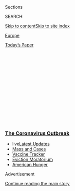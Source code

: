 <div id="app">

<div>

<div>

<div>

<div class="NYTAppHideMasthead css-1q2w90k e1suatyy0">

<div class="section css-ui9rw0 e1suatyy2">

<div class="css-eph4ug er09x8g0">

<div class="css-6n7j50">

</div>

<span class="css-1dv1kvn">Sections</span>

<div class="css-10488qs">

<span class="css-1dv1kvn">SEARCH</span>

</div>

[Skip to content](#site-content)[Skip to site
index](#site-index)

</div>

<div id="masthead-section-label" class="css-1wr3we4 eaxe0e00">

[Europe](https://www.nytimes3xbfgragh.onion/section/world/europe)

</div>

<div class="css-10698na e1huz5gh0">

</div>

</div>

<div id="masthead-bar-one" class="section hasLinks css-15hmgas e1csuq9d3">

<div class="css-uqyvli e1csuq9d0">

</div>

<div class="css-1uqjmks e1csuq9d1">

</div>

<div class="css-9e9ivx">

[](https://myaccount.nytimes3xbfgragh.onion/auth/login?response_type=cookie&client_id=vi)

</div>

<div class="css-1bvtpon e1csuq9d2">

[Today’s
Paper](https://www.nytimes3xbfgragh.onion/section/todayspaper)

</div>

</div>

</div>

</div>

<div data-aria-hidden="false">

<div id="site-content" data-role="main">

<div>

<div class="css-1aor85t" style="opacity:0.000000001;z-index:-1;visibility:hidden">

<div class="css-1hqnpie">

<div class="css-epjblv">

<span class="css-17xtcya">[Europe](/section/world/europe)</span><span class="css-x15j1o">|</span><span class="css-fwqvlz">Italy,
Pandemic’s New Epicenter, Has Lessons for the
World</span>

</div>

<div class="css-k008qs">

<div class="css-1iwv8en">

<span class="css-18z7m18"></span>

<div>

</div>

</div>

<span class="css-1n6z4y">https://nyti.ms/3bcTDCz</span>

<div class="css-1705lsu">

<div class="css-4xjgmj">

<div class="css-4skfbu" data-role="toolbar" data-aria-label="Social Media Share buttons, Save button, and Comments Panel with current comment count" data-testid="share-tools">

  - 
  - 
  - 
  - 
    
    <div class="css-6n7j50">
    
    </div>

  - 
  - 

</div>

</div>

</div>

</div>

</div>

</div>

<div class="css-13pd83m">

<div class="css-l9svim">

### [<span class="css-pa1jbp"><span class="css-1rxm0ex">The Coronavirus</span><span class="css-1rxm0ex"> Outbreak</span></span>](https://www.nytimes3xbfgragh.onion/news-event/coronavirus?name=styln-coronavirus-national&region=TOP_BANNER&block=storyline_menu_recirc&action=click&pgtype=Article&impression_id=2bf985f0-efba-11ea-80ca-fdfa1d63f0db&variant=undefined)

  - <span class="css-ousu42"><span class="css-12clwdu">live</span>[Latest
    Updates](https://www.nytimes3xbfgragh.onion/2020/09/05/world/coronavirus-covid.html?name=styln-coronavirus-national&region=TOP_BANNER&block=storyline_menu_recirc&action=click&pgtype=Article&impression_id=2bf9ad00-efba-11ea-80ca-fdfa1d63f0db&variant=undefined)</span>
  - <span class="css-ousu42">[Maps and
    Cases](https://www.nytimes3xbfgragh.onion/interactive/2020/us/coronavirus-us-cases.html?name=styln-coronavirus-national&region=TOP_BANNER&block=storyline_menu_recirc&action=click&pgtype=Article&impression_id=2bf9ad01-efba-11ea-80ca-fdfa1d63f0db&variant=undefined)</span>
  - <span class="css-ousu42">[Vaccine
    Tracker](https://www.nytimes3xbfgragh.onion/interactive/2020/science/coronavirus-vaccine-tracker.html?name=styln-coronavirus-national&region=TOP_BANNER&block=storyline_menu_recirc&action=click&pgtype=Article&impression_id=2bf9ad02-efba-11ea-80ca-fdfa1d63f0db&variant=undefined)</span>
  - <span class="css-ousu42">[Eviction
    Moratorium](https://www.nytimes3xbfgragh.onion/2020/09/02/your-money/eviction-moratorium-covid.html?name=styln-coronavirus-national&region=TOP_BANNER&block=storyline_menu_recirc&action=click&pgtype=Article&impression_id=2bf9ad03-efba-11ea-80ca-fdfa1d63f0db&variant=undefined)</span>
  - <span class="css-ousu42">[American
    Hunger](https://www.nytimes3xbfgragh.onion/interactive/2020/09/02/magazine/food-insecurity-hunger-us.html?name=styln-coronavirus-national&region=TOP_BANNER&block=storyline_menu_recirc&action=click&pgtype=Article&impression_id=2bf9ad04-efba-11ea-80ca-fdfa1d63f0db&variant=undefined)</span>

</div>

</div>

<div id="top-wrapper" class="css-1sy8kpn">

<div id="top-slug" class="css-l9onyx">

Advertisement

</div>

[Continue reading the main
story](#after-top)

<div class="ad top-wrapper" style="text-align:center;height:100%;display:block;min-height:250px">

<div id="top" class="place-ad" data-position="top" data-size-key="top">

</div>

</div>

<div id="after-top">

</div>

</div>

<div>

<div id="sponsor-wrapper" class="css-1hyfx7x">

<div id="sponsor-slug" class="css-19vbshk">

Supported by

</div>

[Continue reading the main
story](#after-sponsor)

<div id="sponsor" class="ad sponsor-wrapper" style="text-align:center;height:100%;display:block">

</div>

<div id="after-sponsor">

</div>

</div>

<div class="css-186x18t">

</div>

<div class="css-1vkm6nb ehdk2mb0">

# Italy, Pandemic’s New Epicenter, Has Lessons for the World

</div>

The country’s experience shows that steps to isolate the coronavirus and
limit people’s movement need to be put in place early, with absolute
clarity, then strictly enforced.

<div class="css-79elbk" data-testid="photoviewer-wrapper">

<div class="css-z3e15g" data-testid="photoviewer-wrapper-hidden">

</div>

<div class="css-1a48zt4 ehw59r15" data-testid="photoviewer-children">

![<span class="css-16f3y1r e13ogyst0" data-aria-hidden="true">Paramedics
transporting a suspected coronavirus patient to a hospital in Rome on
Monday.</span><span class="css-cnj6d5 e1z0qqy90" itemprop="copyrightHolder"><span class="css-1ly73wi e1tej78p0">Credit...</span><span><span>Nadia
Shira Cohen for The New York
Times</span></span></span>](https://static01.graylady3jvrrxbe.onion/images/2020/03/21/world/21italy-virus1sub-copy/21italy-virus1sub-copy-articleLarge-v3.jpg?quality=75&auto=webp&disable=upscale)

</div>

</div>

<div class="css-18e8msd">

<div class="css-vp77d3 epjyd6m0">

<div class="css-1baulvz">

By [<span class="css-1baulvz" itemprop="name">Jason
Horowitz</span>](https://www.nytimes3xbfgragh.onion/by/jason-horowitz),
[<span class="css-1baulvz" itemprop="name">Emma
Bubola</span>](https://www.nytimes3xbfgragh.onion/by/emma-bubola) and
[<span class="css-1baulvz last-byline" itemprop="name">Elisabetta
Povoledo</span>](https://www.nytimes3xbfgragh.onion/by/elisabetta-povoledo)

</div>

</div>

  - 
    
    <div class="css-ld3wwf e16638kd2">
    
    March 21,
    2020
    
    </div>

  - 
    
    <div class="css-4xjgmj">
    
    <div class="css-d8bdto" data-role="toolbar" data-aria-label="Social Media Share buttons, Save button, and Comments Panel with current comment count" data-testid="share-tools">
    
      - 
      - 
      - 
      - 
        
        <div class="css-6n7j50">
        
        </div>
    
      - 
      - 
    
    </div>
    
    </div>

</div>

<div class="css-mdjrty">

[Leggere in
italiano](https://www.nytimes3xbfgragh.onion/it/2020/03/22/world/europe/litalia-pandemia.html "Read in Italian")[Leer
en
español](https://www.nytimes3xbfgragh.onion/es/2020/03/22/espanol/coronavirus-lecciones-italia.html "Read in Spanish")[阅读简体中文版](https://cn.nytimes3xbfgragh.onion/world/20200323/italy-coronavirus-center-lessons/ "Read in Simplified Chinese")[閱讀繁體中文版](https://cn.nytimes3xbfgragh.onion/world/20200323/italy-coronavirus-center-lessons/zh-hant/ "Read in Traditional Chinese")

</div>

</div>

<div class="section meteredContent css-1r7ky0e" name="articleBody" itemprop="articleBody">

<div class="css-1fanzo5 StoryBodyCompanionColumn">

<div class="css-53u6y8">

ROME — As Italy’s coronavirus infections ticked above 400 cases and
deaths hit the double digits, the leader of the governing Democratic
Party posted a picture of himself clinking glasses for “an aperitivo in
Milan,” urging people “not to change our habits.”

That was on Feb. 27. Not 10 days later, as the toll hit 5,883 infections
and 233 dead, the party boss, Nicola Zingaretti, posted a [new
video,](https://www.nytimes3xbfgragh.onion/2020/03/07/world/europe/coronavirus-italy.html)
this time informing Italy that he, too, had the virus.

Italy now has more than 53,000 recorded infections and more than 4,800
dead, and the rate of increase keeps growing, with more than half the
cases and fatalities coming in the past week. On Saturday, officials
reported 793 additional deaths, by far the largest single-day increase
so far. Italy has surpassed China as the country with the highest death
toll, becoming the epicenter of a shifting pandemic.

The government has sent in the army to enforce the lockdown in Lombardy,
the northern region at the center of the outbreak, where [bodies have
piled up in
churches](https://www.nytimes3xbfgragh.onion/2020/03/16/world/europe/italy-coronavirus-funerals.html?searchResultPosition=5).
On Friday night, the authorities tightened the nationwide lockdown,
closing parks, banning outdoor activities including walking or jogging
far from home.

</div>

</div>

<div class="css-1fanzo5 StoryBodyCompanionColumn">

<div class="css-53u6y8">

On Saturday night, Prime Minister Giuseppe Conte announced another
drastic step in response to what he called the country’s most difficult
crisis since the Second World War: Italy will close its factories and
all production that is not absolutely essential, an enormous economic
sacrifice intended to contain the virus and protect lives.

“The state is here,” he said in an effort to reassure the public.

But the tragedy of Italy now stands as a warning to its European
neighbors and the United States, where the virus is coming with equal
velocity. If Italy’s experience shows anything, it is that measures to
isolate affected areas and limit the movement of the broader population
need to be taken early, put in place with absolute clarity, then
strictly enforced.

Despite now having some of the toughest measures in the world, Italian
authorities fumbled many of those steps early in the contagion — when it
most mattered as they sought to preserve basic civil liberties as well
as the economy.

Italy’s piecemeal attempts to cut it off — [isolating
towns](https://www.nytimes3xbfgragh.onion/2020/02/23/world/europe/italy-coronavirus.html?searchResultPosition=42)
first, then
[regions](https://www.nytimes3xbfgragh.onion/2020/03/07/world/europe/coronavirus-italy.html?searchResultPosition=28),
then [shutting
down](https://www.nytimes3xbfgragh.onion/2020/03/09/world/europe/italy-lockdown-coronavirus.html?searchResultPosition=24)
the country in an intentionally porous lockdown — always lagged behind
the virus’s lethal trajectory.

</div>

</div>

<div class="css-79elbk" data-testid="photoviewer-wrapper">

<div class="css-z3e15g" data-testid="photoviewer-wrapper-hidden">

</div>

<div class="css-1a48zt4 ehw59r15" data-testid="photoviewer-children">

![<span class="css-16f3y1r e13ogyst0" data-aria-hidden="true">The
usually bustling Navigli area in Milan was almost empty during the
lockdown this
month.</span><span class="css-cnj6d5 e1z0qqy90" itemprop="copyrightHolder"><span class="css-1ly73wi e1tej78p0">Credit...</span><span>Alessandro
Grassani for The New York
Times</span></span>](https://static01.graylady3jvrrxbe.onion/images/2020/03/22/world/22italy-virus-jp5/merlin_170542245_94d21304-7206-4c6d-89ec-b7a8a1c80d71-articleLarge.jpg?quality=75&auto=webp&disable=upscale)

</div>

</div>

<div class="css-1fanzo5 StoryBodyCompanionColumn">

<div class="css-53u6y8">

“Now we are running after it,” said Sandra Zampa, the under secretary at
the Ministry of Health, who said Italy did the best it could given the
information it had. “We closed gradually, as Europe is doing. France,
Spain, Germany, the U.S. are doing the same. Every day you close a bit,
you give up on a bit of normal life. Because the virus does not allow
normal life.”

</div>

</div>

<div class="css-1fanzo5 StoryBodyCompanionColumn">

<div class="css-53u6y8">

Some officials gave in to magical thinking, reluctant to make painful
decisions sooner. All the while, the virus fed on that complacency.

Governments beyond Italy are now in danger of following the same path,
repeating familiar mistakes and inviting similar calamity. And unlike
Italy, which navigated uncharted territory for a Western democracy,
other governments have less room for excuses.

Italian officials, for their part, have defended their response,
emphasizing that the crisis is unprecedented in modern times. They
assert that the government responded with speed and competence,
immediately acting on the advice of its scientists and moving more
swiftly on drastic, economically devastating measures than their
European counterparts.

But tracing the record of their actions shows missed opportunities and
critical missteps.

In the critical early days of the outbreak, Mr. Conte and other top
officials sought to down play the threat, creating confusion and a false
sense of security that allowed the virus to spread.

They blamed Italy’s high number of infections on [aggressive
testing](https://www.nytimes3xbfgragh.onion/2020/02/27/world/europe/italy-coronavirus.html?searchResultPosition=35)
of people without symptoms in the north, which they argued only created
hysteria and tarnished the country’s image
abroad.

</div>

</div>

<div class="css-79elbk" data-testid="photoviewer-wrapper">

<div class="css-z3e15g" data-testid="photoviewer-wrapper-hidden">

</div>

<div class="css-1a48zt4 ehw59r15" data-testid="photoviewer-children">

<div class="css-1xdhyk6 erfvjey0">

<span class="css-1ly73wi e1tej78p0">Image</span>

<div class="css-zjzyr8">

<div data-testid="lazyimage-container" style="height:258.4222222222222px">

</div>

</div>

</div>

<span class="css-16f3y1r e13ogyst0" data-aria-hidden="true">At Palazzo
Marino, headquarters of the municipality of Milan, chairs were placed
outdoors and at a safe distance ahead of a
meeting.</span><span class="css-cnj6d5 e1z0qqy90" itemprop="copyrightHolder"><span class="css-1ly73wi e1tej78p0">Credit...</span><span>Alessandro
Grassani for The New York Times</span></span>

</div>

</div>

<div class="css-1fanzo5 StoryBodyCompanionColumn">

<div class="css-53u6y8">

Even once the Italian government considered a universal lockdown
necessary to defeat the virus, it[failed to
communicate](https://www.nytimes3xbfgragh.onion/2020/03/08/world/europe/italy-coronavirus-quarantine.html?searchResultPosition=26)
the threat powerfully enough to persuade Italians to abide by the rules,
which seemed riddled with loopholes.

“It is not easy in a liberal democracy,” said Walter Ricciardi, a World
Health Organization board member and a top adviser to the health
ministry, who argued that the Italian government acted on the scientific
evidence made available to
it.

<div id="NYT_MAIN_CONTENT_1_REGION" class="css-9tf9ac">

<div>

<div id="styln-covid-updates-world" class="section interactive-content interactive-size-medium css-1ftcdic">

<div class="css-17ih8de interactive-body">

<div id="styln-briefing-block" data-asset-id="QXJ0aWNsZTpueXQ6Ly9hcnRpY2xlLzI5YzI0NTk0LWYzYTUtNTQ2ZS1hMWNmLWFkZWYxODdiZTJiOQ==">

<div class="briefing-block-header-section">

# [Latest Updates: The Coronavirus Outbreak](https://www.nytimes3xbfgragh.onion/2020/09/04/world/covid-19-coronavirus.html?action=click&pgtype=Article&state=default&region=MAIN_CONTENT_1&context=storylines_live_updates)

<div class="briefing-block-ts">

Updated 2020-09-05T12:05:40.998Z

</div>

</div>

  - [Research connects vaping to a higher chance of catching the virus —
    and suffering its worst
    effects.](https://www.nytimes3xbfgragh.onion/2020/09/04/world/covid-19-coronavirus.html?action=click&pgtype=Article&state=default&region=MAIN_CONTENT_1&context=storylines_live_updates#link-1654f6ad)
  - [Another college football game won’t be played as
    planned.](https://www.nytimes3xbfgragh.onion/2020/09/04/world/covid-19-coronavirus.html?action=click&pgtype=Article&state=default&region=MAIN_CONTENT_1&context=storylines_live_updates#link-52e4198a)
  - [Pharmaceutical companies plan a joint pledge on safety standards as
    they move vaccines to the
    marketplace.](https://www.nytimes3xbfgragh.onion/2020/09/04/world/covid-19-coronavirus.html?action=click&pgtype=Article&state=default&region=MAIN_CONTENT_1&context=storylines_live_updates#link-181cef0)

<div class="briefing-block-footer">

<div class="briefing-block-footer-meta">

[See more
updates](https://www.nytimes3xbfgragh.onion/2020/09/04/world/covid-19-coronavirus.html?action=click&pgtype=Article&state=default&region=MAIN_CONTENT_1&context=storylines_live_updates)

</div>

<div class="briefing-block-briefinglinks">

<span>More live coverage:</span>
[Markets](https://www.nytimes3xbfgragh.onion/live/2020/09/04/business/stock-market-today-coronavirus?action=click&pgtype=Article&state=default&region=MAIN_CONTENT_1&context=storylines_live_updates)

</div>

</div>

</div>

</div>

</div>

</div>

</div>

He said the Italian government had moved at a much faster clip, and took
the threat much more seriously, than its European neighbors or the
United States.

Still, he acknowledged that the health minister had struggled to
persuade his government colleagues to move more quickly and that the
difficulties of navigating Italy’s division of powers between Rome and
the regions resulted in a fragmented chain of command and inconsistent
messages.

“In times of war, like an epidemic,” that system presented grave
problems, he said, adding that it perhaps delayed the imposing of
restrictive measures.

“I would have done them 10 days before, that is the only difference.”

## It Could Never Happen Here

For the coronavirus, 10 days can be a lifetime.

On Jan. 21, as top Chinese officials warned that those hiding virus
cases “will be nailed on the pillar of shame for eternity,” Italy’s
culture and tourism minister hosted a Chinese delegation for a concert
at the National Academy of Santa Cecilia to inaugurate the year of
Italy-China Culture and Tourism.

</div>

</div>

<div class="css-1fanzo5 StoryBodyCompanionColumn">

<div class="css-53u6y8">

Michele Geraci, Italy’s former under secretary in the economic
development ministry and a booster of closer relations with China, had a
drink with other politicians but looked around uneasily.

“Are we sure we want to do this?” he said he asked them. “Should we be
here today?”

With the benefit of hindsight, Italian officials say certainly
not.

</div>

</div>

<div class="css-79elbk" data-testid="photoviewer-wrapper">

<div class="css-z3e15g" data-testid="photoviewer-wrapper-hidden">

</div>

<div class="css-1a48zt4 ehw59r15" data-testid="photoviewer-children">

<div class="css-1xdhyk6 erfvjey0">

<span class="css-1ly73wi e1tej78p0">Image</span>

<div class="css-zjzyr8">

<div data-testid="lazyimage-container" style="height:257.77777777777777px">

</div>

</div>

</div>

<span class="css-16f3y1r e13ogyst0" data-aria-hidden="true">In San
Fiorano, one of the original ‘red zone’ towns that were locked down,
residents watched as Prime Minister Giuseppe Conte of Italy announced
travel restrictions on the entire
country.</span><span class="css-cnj6d5 e1z0qqy90" itemprop="copyrightHolder"><span class="css-1ly73wi e1tej78p0">Credit...</span><span>Marzio
Toniolo, via Reuters</span></span>

</div>

</div>

<div class="css-1fanzo5 StoryBodyCompanionColumn">

<div class="css-53u6y8">

Ms. Zampa, the health ministry under secretary, said in retrospect she
would have closed everything immediately. But in real time, it wasn’t
that clear.

Politicians across the spectrum worried about the economy and feeding
the country, and found it difficult to accept their impotence in the
face of the virus.

Most importantly, Italy looked at the example of China, Ms. Zampa said,
not as a practical warning, but as a “science fiction movie that had
nothing to do with us.” And when the virus exploded, Europe, she said,
“looked at us the same way we looked at China.”

But already in January, some officials on the right were urging Mr.
Conte, their former ally and now political enemy, to quarantine
schoolchildren in the northern regions who were returning from holidays
in China, a measure aimed at protecting schools. Many of those children
were from Chinese immigrant families.

</div>

</div>

<div class="css-1fanzo5 StoryBodyCompanionColumn">

<div class="css-53u6y8">

Many liberals criticized the proposal as populist fear-mongering. Mr.
Conte declined the proposal and responded that the northern governors
should trust the judgment of education and health authorities who, he
said, had proposed no such thing.

But Mr. Conte also demonstrated that he was taking the threat of
contagion seriously. On Jan. 30, he[blocked all
flights](https://www.nytimes3xbfgragh.onion/2020/01/30/world/asia/coronavirus-china.html?searchResultPosition=16)
in and out of China.

“We are the first country in Europe to adopt such a precautionary
measure,” he said.

Over the next month, Italy responded swiftly to coronavirus scares. Two
sick [Chinese
tourists](https://www.nytimes3xbfgragh.onion/2020/01/31/world/asia/coronavirus-china.html?searchResultPosition=22)and
an Italian returning from China received care from a prominent
infectious disease hospital in Rome. A false alarm led authorities to
briefly confine passengers on a [cruise
ship](https://www.nytimes3xbfgragh.onion/2020/01/30/world/europe/italy-coronavirus-cruise.html?searchResultPosition=56)docked
outside of Rome.

## ‘Patient One,’ Super-spreader

When a 38-year-old man went to the emergency room at a hospital in
Codogno, a small town in the Lodi province of Lombardy, with severe flu
symptoms on Feb. 18, the case did not set off alarms.

<div id="NYT_MAIN_CONTENT_2_REGION" class="css-9tf9ac">

<div>

</div>

</div>

The patient declined to be hospitalized and went home. He got sicker and
returned to the hospital a few hours later and was admitted to a general
medicine ward. [On
Feb. 20](https://www.repubblica.it/cronaca/2020/03/06/news/l_anestesista_di_codogno_per_mattia_era_tutto_inutile_cosi_ho_avuto_la_folle_idea_di_pensare_al_coronavirus_-250380291/),
he went into intensive care, where he [tested
positive](https://www.nytimes3xbfgragh.onion/2020/02/21/world/asia/china-coronavirus.html?searchResultPosition=4)
for the virus.

The man, who became known as Patient One, had had a busy month. He
attended at least three dinners, played soccer and ran with a team, all
apparently while contagious and without heavy
symptoms.

</div>

</div>

<div class="css-79elbk" data-testid="photoviewer-wrapper">

<div class="css-z3e15g" data-testid="photoviewer-wrapper-hidden">

</div>

<div class="css-1a48zt4 ehw59r15" data-testid="photoviewer-children">

<div class="css-1xdhyk6 erfvjey0">

<span class="css-1ly73wi e1tej78p0">Image</span>

<div class="css-zjzyr8">

<div data-testid="lazyimage-container" style="height:257.77777777777777px">

</div>

</div>

</div>

<span class="css-16f3y1r e13ogyst0" data-aria-hidden="true">New beds
arriving last month at a hospital in Codogno, near Lodi in Northern
Italy.</span><span class="css-cnj6d5 e1z0qqy90" itemprop="copyrightHolder"><span class="css-1ly73wi e1tej78p0">Credit...</span><span>Luca
Bruno/Associated Press</span></span>

</div>

</div>

<div class="css-1fanzo5 StoryBodyCompanionColumn">

<div class="css-53u6y8">

Mr. Ricciardi said Italy had the bad luck of having a super spreader in
a densely populated and dynamic area who went to the hospital not once,
but twice, infecting hundreds of people, including doctors and nurses.

“He was incredibly active,” Mr. Ricciardi said.

But he also had not had any direct contacts with China, and experts
suspect he contracted the virus from another European, meaning Italy did
not have an identifiable patient zero or a traceable source of contagion
that could help it contain the virus.

The virus had already been active in Italy for weeks by that time,
experts now say, passed by people without symptoms and often mistaken
for a flu. It spread around Lombardy, the Italian region that has by far
the most trade with China and the home of
[Milan](https://www.nytimes3xbfgragh.onion/2020/02/24/world/europe/24coronavirus-milan-italy.html?searchResultPosition=40),
the country’s most culturally vibrant and business-centered city.

“Who we call ‘Patient One’ was probably ‘Patient 200,’ ” said Fabrizio
Pregliasco, an epidemiologist.

On Sunday, Feb. 23, the number of infections clicked past 130 and [Italy
sealed
off](https://www.nytimes3xbfgragh.onion/2020/02/23/world/europe/italy-coronavirus.html?searchResultPosition=3)
11 towns with police and military checkpoints. The last days of Venice
Carnival were canceled. The Lombardy region closed its schools, museums
and movie theaters. The Milanese made a run on the
supermarkets.

</div>

</div>

<div class="css-79elbk" data-testid="photoviewer-wrapper">

<div class="css-z3e15g" data-testid="photoviewer-wrapper-hidden">

</div>

<div class="css-1a48zt4 ehw59r15" data-testid="photoviewer-children">

<div class="css-1xdhyk6 erfvjey0">

<span class="css-1ly73wi e1tej78p0">Image</span>

<div class="css-zjzyr8">

<div data-testid="lazyimage-container" style="height:258.4222222222222px">

</div>

</div>

</div>

<span class="css-16f3y1r e13ogyst0" data-aria-hidden="true">Disinfecting
around the central train station in Milan last
week.</span><span class="css-cnj6d5 e1z0qqy90" itemprop="copyrightHolder"><span class="css-1ly73wi e1tej78p0">Credit...</span><span>Alessandro
Grassani for The New York Times</span></span>

</div>

</div>

<div class="css-1fanzo5 StoryBodyCompanionColumn">

<div class="css-53u6y8">

But while Mr. Conte again commended Italy for its firm hand, he also
sought to downplay the contagion, attributing the high numbers of
infected to Lombardy’s overzealous testing.

</div>

</div>

<div class="css-1fanzo5 StoryBodyCompanionColumn">

<div class="css-53u6y8">

“We have been the first ones with the most rigorous and accurate
controls,” he said on television, adding that more people in Italy
appeared infected because “we did more tests.”

The next day, as infections surpassed 200, seven people died and the
stock market plunged, Mr. Conte and his health aides doubled down.

He blamed the Codogno hospital for the spread, saying it had handled
things in “a not-completely-proper way” and argued that Lombardy and
Veneto, another northern region, were inflating the severity of the
problem by diverging from global guidelines and testing people without
symptoms.

As Lombardy officials scrambled to free up hospital beds, and the number
of infected people rose to 309 with 11 dead, Mr. Conte said on Feb. 25
that “Italy is a safe country and probably safer than many others.”

On Friday, Mr. Conte’s office offered an interview on the condition that
he could answer questions in writing. When sent questions, including
those about his past statements, he declined to respond.

## Mixed Messages Sow Confusion

Reassurances from leaders confused the Italian population.

On Feb. 27, Mr. Zingaretti posted his aperitivo picture. That same day,
the country’s foreign minister, Luigi Di Maio, the former leader of one
of the governing parties, the Five Star Movement, held a news conference
in Rome.

“In Italy, we went from the risk of an epidemic to an infodemic,” Mr. Di
Maio said, disparaging media coverage that highlighted the threat of the
contagion, and adding that only “0.089 percent” of the Italian
population was quarantined.

</div>

</div>

<div class="css-1fanzo5 StoryBodyCompanionColumn">

<div class="css-53u6y8">

[In
Milan](https://www.nytimes3xbfgragh.onion/2020/02/27/world/europe/milan-coronavirus.html?searchResultPosition=6),
only miles from the center of the outbreak, the mayor, Beppe Sala,
publicized a ‘‘Milan Doesn’t Stop’’ campaign, and the Duomo, the city’s
landmark cathedral that is a draw for tourists, reopened. People went
out.

</div>

</div>

<div class="css-79elbk" data-testid="photoviewer-wrapper">

<div class="css-z3e15g" data-testid="photoviewer-wrapper-hidden">

</div>

<div class="css-1a48zt4 ehw59r15" data-testid="photoviewer-children">

<div class="css-1xdhyk6 erfvjey0">

<span class="css-1ly73wi e1tej78p0">Image</span>

<div class="css-zjzyr8">

<div data-testid="lazyimage-container" style="height:276.46666666666664px">

</div>

</div>

</div>

<span class="css-16f3y1r e13ogyst0" data-aria-hidden="true">A crowded
wine bar in Milan at the end of
February.</span><span class="css-cnj6d5 e1z0qqy90" itemprop="copyrightHolder"><span class="css-1ly73wi e1tej78p0">Credit...</span><span>Andrea
Mantovani for The New York Times</span></span>

</div>

</div>

<div class="css-1fanzo5 StoryBodyCompanionColumn">

<div class="css-53u6y8">

But on the sixth floor of the regional government headquarters in Milan,
Giacomo Grasselli, who is the coordinator of the intensive care units
throughout Lombardy, saw the numbers going up and quickly realized that
it would be impossible to treat all the sick if the infections continued
unabated.

<div id="NYT_MAIN_CONTENT_3_REGION" class="css-9tf9ac">

<div>

<div id="styln-prism-freeform-1594220623585" class="section interactive-content interactive-size-medium css-1ftcdic">

<div class="css-17ih8de interactive-body">

<div id="prism-freeform-block-62914" class="css-19mumt8" data-role="complementary" data-storyline="The Coronavirus Outbreak" data-truncated="true" tabindex="0">

<div class="css-a8d9oz">

<div class="css-eb027h">

[](https://www.nytimes3xbfgragh.onion/news-event/coronavirus?action=click&pgtype=Article&state=default&region=MAIN_CONTENT_3&context=storylines_faq)

### The Coronavirus Outbreak ›

#### Frequently Asked Questions

Updated September 4, 2020

  - #### What are the symptoms of coronavirus?
    
      - In the beginning, the coronavirus [seemed like it was primarily
        a respiratory
        illness](https://www.nytimes3xbfgragh.onion/article/coronavirus-facts-history.html?action=click&pgtype=Article&state=default&region=MAIN_CONTENT_3&context=storylines_faq#link-6817bab5) —
        many patients had fever and chills, were weak and tired, and
        coughed a lot, though some people don’t show many symptoms at
        all. Those who seemed sickest had pneumonia or acute respiratory
        distress syndrome and received supplemental oxygen. By now,
        doctors have identified many more symptoms and syndromes. In
        April, [the C.D.C. added to the list of early
        signs](https://www.nytimes3xbfgragh.onion/2020/04/27/health/coronavirus-symptoms-cdc.html?action=click&pgtype=Article&state=default&region=MAIN_CONTENT_3&context=storylines_faq) sore
        throat, fever, chills and muscle aches. Gastrointestinal upset,
        such as diarrhea and nausea, has also been observed. Another
        telltale sign of infection may be a sudden, profound diminution
        of one’s [sense of smell and
        taste.](https://www.nytimes3xbfgragh.onion/2020/03/22/health/coronavirus-symptoms-smell-taste.html?action=click&pgtype=Article&state=default&region=MAIN_CONTENT_3&context=storylines_faq) Teenagers
        and young adults in some cases have developed painful red and
        purple lesions on their fingers and toes — nicknamed “Covid toe”
        — but few other serious symptoms.

  - #### Why is it safer to spend time together outside?
    
      - [Outdoor
        gatherings](https://www.nytimes3xbfgragh.onion/2020/05/15/us/coronavirus-what-to-do-outside.html?action=click&pgtype=Article&state=default&region=MAIN_CONTENT_3&context=storylines_faq) lower
        risk because wind disperses viral droplets, and sunlight can
        kill some of the virus. Open spaces prevent the virus from
        building up in concentrated amounts and being inhaled, which can
        happen when infected people exhale in a confined space for long
        stretches of time, said Dr. Julian W. Tang, a virologist at the
        University of Leicester.

  - #### Why does standing six feet away from others help?
    
      - The coronavirus spreads primarily through droplets from your
        mouth and nose, especially when you cough or sneeze. The C.D.C.,
        one of the organizations using that measure, [bases its
        recommendation of six
        feet](https://www.nytimes3xbfgragh.onion/2020/04/14/health/coronavirus-six-feet.html?action=click&pgtype=Article&state=default&region=MAIN_CONTENT_3&context=storylines_faq) on
        the idea that most large droplets that people expel when they
        cough or sneeze will fall to the ground within six feet. But six
        feet has never been a magic number that guarantees complete
        protection. Sneezes, for instance, can launch droplets a lot
        farther than six feet, [according to a recent
        study](https://jamanetwork.com/journals/jama/fullarticle/2763852).
        It's a rule of thumb: You should be safest standing six feet
        apart outside, especially when it's windy. But keep a mask on at
        all times, even when you think you’re far enough apart.

  - #### I have antibodies. Am I now immune?
    
      - As of right now,[ that seems likely, for at least several
        months.](https://www.nytimes3xbfgragh.onion/2020/07/22/health/covid-antibodies-herd-immunity.html?action=click&pgtype=Article&state=default&region=MAIN_CONTENT_3&context=storylines_faq) There
        have been frightening accounts of people suffering what seems to
        be a second bout of Covid-19. But experts say these patients may
        have a drawn-out course of infection, with the virus taking a
        slow toll weeks to months after initial exposure. People
        infected with the coronavirus typically
        [produce](https://www.nature.com/articles/s41586-020-2456-9) immune
        molecules called antibodies, which are [protective proteins made
        in response to an
        infection](https://www.nytimes3xbfgragh.onion/2020/05/07/health/coronavirus-antibody-prevalence.html?action=click&pgtype=Article&state=default&region=MAIN_CONTENT_3&context=storylines_faq)[.
        These antibodies
        may](https://www.nytimes3xbfgragh.onion/2020/05/07/health/coronavirus-antibody-prevalence.html?action=click&pgtype=Article&state=default&region=MAIN_CONTENT_3&context=storylines_faq) last
        in the body [only two to three
        months](https://www.nature.com/articles/s41591-020-0965-6),
        which may seem worrisome, but that’s perfectly normal after an
        acute infection subsides, said Dr. Michael Mina, an immunologist
        at Harvard University. It may be possible to get the coronavirus
        again, but it’s highly unlikely that it would be possible in a
        short window of time from initial infection or make people
        sicker the second time.

  - #### What are my rights if I am worried about going back to work?
    
      - Employers have to provide [a safe
        workplace](https://www.osha.gov/SLTC/covid-19/standards.html) with
        policies that protect everyone equally. [And if one of your
        co-workers tests positive for the coronavirus, the
        C.D.C.](https://www.nytimes3xbfgragh.onion/article/coronavirus-money-unemployment.html?action=click&pgtype=Article&state=default&region=MAIN_CONTENT_3&context=storylines_faq) has
        said that [employers should tell their
        employees](https://www.cdc.gov/coronavirus/2019-ncov/community/guidance-business-response.html) --
        without giving you the sick employee’s name -- that they may
        have been exposed to the
virus.

<div id="styln-survey-component-62914" class="styln-survey-component" data-surveyname="faq" data-surveystoryline="coronavirus">

</div>

</div>

<div class="css-6mllg9">

</div>

<div class="css-pmm6ed">

<span class="css-5gimkt"></span>

</div>

</div>

</div>

</div>

</div>

</div>

</div>

His task force worked to match the sick to beds in intensive-care units
in the nearest possible hospitals and appropriate dwindling resources.

At one of the daily meetings of about 20 health and political officials,
he told the regional president, Attilio Fontana, about the growing
numbers.

An epidemiologist showed the curves of infection. There was a
catastrophe facing the region’s well-respected health system.

“We need to do something more,” Mr. Grasselli told the room.

Mr. Fontana, who had been pressing the central government for tougher
action, agreed. He said that the mixed messages from Rome and the easing
of restrictions had led Italians to believe “that everything was a joke,
and they kept living as they used to.”

</div>

</div>

<div class="css-1fanzo5 StoryBodyCompanionColumn">

<div class="css-53u6y8">

He said he appealed for tougher national measures in video conferences
with the prime minister and other regional presidents, arguing that
climbing numbers of cases threatened to collapse the hospital system in
the north, but that his requests were repeatedly turned down.

“They were convinced that the situation was less serious and they did
not want to hurt our economy too much,” said Mr. Fontana.

The government started providing some economic assistance, which would
later be followed by a 25 billion euro ($28 billion) relief package, but
the nation became divided between [those who saw the threat and those
who
didn’t](https://www.nytimes3xbfgragh.onion/2020/02/28/world/europe/italy-coronavirus-quarantine.html?action=click&module=RelatedLinks&pgtype=Article).

Ms. Zampa said that it was around that time that government learned that
infections in the town of Vò, the virus epicenter of the Veneto region,
had no epidemiological link to the Codogno
outbreak.

</div>

</div>

<div class="css-79elbk" data-testid="photoviewer-wrapper">

<div class="css-z3e15g" data-testid="photoviewer-wrapper-hidden">

</div>

<div class="css-1a48zt4 ehw59r15" data-testid="photoviewer-children">

<div class="css-1xdhyk6 erfvjey0">

<span class="css-1ly73wi e1tej78p0">Image</span>

<div class="css-zjzyr8">

<div data-testid="lazyimage-container" style="height:258.4222222222222px">

</div>

</div>

</div>

<span class="css-16f3y1r e13ogyst0" data-aria-hidden="true">A police
checkpoint in Viale Porpora in Milan amid a lockdown in Italy this
month.</span><span class="css-cnj6d5 e1z0qqy90" itemprop="copyrightHolder"><span class="css-1ly73wi e1tej78p0">Credit...</span><span>Alessandro
Grassani for The New York Times</span></span>

</div>

</div>

<div class="css-1fanzo5 StoryBodyCompanionColumn">

<div class="css-53u6y8">

She said that the health minister, Mr. Speranza, and Mr. Conte
deliberated about what to do and within the day, they decided to close
down much of the north.

In a surprise 2 a.m. news conference on March **** 8, when 7,375 people
had already tested positive for coronavirus and 366 had died, [Mr. Conte
announced the extraordinary
step](https://www.nytimes3xbfgragh.onion/2020/03/07/world/europe/coronavirus-italy.html?action=click&module=RelatedLinks&pgtype=Article)
of restricting movement for about a quarter of the Italian population in
the northern regions that serve as the country’s economic engine.

</div>

</div>

<div class="css-1fanzo5 StoryBodyCompanionColumn">

<div class="css-53u6y8">

“We are facing an emergency,” Mr. Conte said at the time. “A national
emergency.”

A draft of the decree, leaked to Italian media on Saturday night, pushed
many Milan residents to rush to the train station in crowds and attempt
to leave the region, causing what many later considered a dangerous wave
of contagion toward the south.

Yet the following day, most Italians were still confused about the
severity of the restrictions.

To clarify the issue, the interior ministry issued “auto-certification”
forms that would allow people to travel in and out of the locked-down
area for work, health or “other” necessities.

In the meantime, some regional governors independently ordered people
coming from the newly locked-down area to self quarantine. Others
didn’t.

The broader restrictions in Lombardy also effectively lifted the
quarantine on Codogno and other “red zone” towns linked to the original
outbreak. Checkpoints disappeared. Local mayors complained that their
sacrifices had been wasted.

A day later, on March 9, when the positive cases reached 9,172 and the
death toll climbed to 463, Mr. Conte toughened the restrictions and
[extended them
nationally.](https://www.nytimes3xbfgragh.onion/2020/03/09/world/europe/italy-lockdown-coronavirus.html?action=click&module=RelatedLinks&pgtype=Article)

But by then, some experts say, it was already too late.

## Local Experiments

Italy is still paying the price of those early mixed messages by
scientists and politicians. The people who have died in staggering
numbers recently — more than 2,300 in the last four days — were mostly
infected during the confusion of a week or two ago.

Roberto Burioni, a prominent virologist at the San Raffaele University
in Milan, said that people had felt safe to go about their usual
routines and he attributed the spike in cases last week to “that
behavior.”

</div>

</div>

<div class="css-79elbk" data-testid="photoviewer-wrapper">

<div class="css-z3e15g" data-testid="photoviewer-wrapper-hidden">

</div>

<div class="css-1a48zt4 ehw59r15" data-testid="photoviewer-children">

<div class="css-1xdhyk6 erfvjey0">

<span class="css-1ly73wi e1tej78p0">Image</span>

<div class="css-zjzyr8">

<div data-testid="lazyimage-container" style="height:257.77777777777777px">

</div>

</div>

</div>

<span class="css-16f3y1r e13ogyst0" data-aria-hidden="true">Italian
military guarding a roadblock leading to the village of
Vo’Euganeo.</span><span class="css-cnj6d5 e1z0qqy90" itemprop="copyrightHolder"><span class="css-1ly73wi e1tej78p0">Credit...</span><span>Claudio
Furlan/LaPresse, via Associated Press</span></span>

</div>

</div>

<div class="css-1fanzo5 StoryBodyCompanionColumn">

<div class="css-53u6y8">

The government has urged national unity in obeying its restrictive
measures. But on Saturday, hundreds of mayors from the hardest-hit areas
told the government those measures were fatally insufficient.

Leaders in the north are desperate for the government to crack down
harder.

On Friday, Mr. Fontana complained that the 114 troops the government
deployed were insignificant, and that at least 1,000 should be sent. On
Saturday, he closed public offices, work sites and banned jogging. ****
He said in an interview that the government needed to stop messing
around and “apply rigid measures.”

“My idea is that if we had shut everything in the beginning, for two
weeks, probably now we would be celebrating victory,” he said.

His political ally, Luca Zaia, the president of the Veneto region,
pre-empted the national government with his own crackdown, and said that
Rome needed to enforce “a more drastic isolation,” including closing all
stores and prohibiting public activities other than commuting to work.

“Walks should be banned,” he said.

Mr. Zaia has some credibility on the issue. As new infections have
proliferated around the country, they have significantly dropped in Vò,
a town of about 3,000 people that was one of the first quarantined and
which had the country’s first coronavirus death.

Some government experts attributed that turnaround to the strict
quarantine that had been in place for two weeks. But Mr. Zaia had also
ordered blanket tests there, in defiance of international scientific
guidelines and the national government. The government has argued that
testing people without symptoms is a drain on resources.

</div>

</div>

<div class="css-1fanzo5 StoryBodyCompanionColumn">

<div class="css-53u6y8">

“At least this slows down the virus’ speed,’’ Mr. Zaia said, arguing
that testing helped identify potentially contagious people without
symptoms. ‘‘And slowing down the virus’ speed allows the hospitals to
breathe.’’

If not, the overwhelming number of patients would crater health care
systems and cause a national catastrophe.

Americans and others, he said, “need to be
ready.”

</div>

</div>

<div class="css-79elbk" data-testid="photoviewer-wrapper">

<div class="css-z3e15g" data-testid="photoviewer-wrapper-hidden">

</div>

<div class="css-1a48zt4 ehw59r15" data-testid="photoviewer-children">

<div class="css-1xdhyk6 erfvjey0">

<span class="css-1ly73wi e1tej78p0">Image</span>

<div class="css-zjzyr8">

<div data-testid="lazyimage-container" style="height:258.4222222222222px">

</div>

</div>

</div>

<span class="css-16f3y1r e13ogyst0" data-aria-hidden="true">The
Pirellone, an iconic building in Milan, was illuminated with the message
“Stay at
Home.”</span><span class="css-cnj6d5 e1z0qqy90" itemprop="copyrightHolder"><span class="css-1ly73wi e1tej78p0">Credit...</span><span>Alessandro
Grassani for The New York Times</span></span>

</div>

</div>

<div>

</div>

</div>

<div>

</div>

<div>

</div>

<div>

</div>

<div>

<div id="bottom-wrapper" class="css-1ede5it">

<div id="bottom-slug" class="css-l9onyx">

Advertisement

</div>

[Continue reading the main
story](#after-bottom)

<div id="bottom" class="ad bottom-wrapper" style="text-align:center;height:100%;display:block;min-height:90px">

</div>

<div id="after-bottom">

</div>

</div>

</div>

</div>

</div>

## Site Index

<div>

</div>

## Site Information Navigation

  - [© <span>2020</span> <span>The New York Times
    Company</span>](https://help.nytimes3xbfgragh.onion/hc/en-us/articles/115014792127-Copyright-notice)

<!-- end list -->

  - [NYTCo](https://www.nytco.com/)
  - [Contact
    Us](https://help.nytimes3xbfgragh.onion/hc/en-us/articles/115015385887-Contact-Us)
  - [Work with us](https://www.nytco.com/careers/)
  - [Advertise](https://nytmediakit.com/)
  - [T Brand Studio](http://www.tbrandstudio.com/)
  - [Your Ad
    Choices](https://www.nytimes3xbfgragh.onion/privacy/cookie-policy#how-do-i-manage-trackers)
  - [Privacy](https://www.nytimes3xbfgragh.onion/privacy)
  - [Terms of
    Service](https://help.nytimes3xbfgragh.onion/hc/en-us/articles/115014893428-Terms-of-service)
  - [Terms of
    Sale](https://help.nytimes3xbfgragh.onion/hc/en-us/articles/115014893968-Terms-of-sale)
  - [Site
    Map](https://spiderbites.nytimes3xbfgragh.onion)
  - [Help](https://help.nytimes3xbfgragh.onion/hc/en-us)
  - [Subscriptions](https://www.nytimes3xbfgragh.onion/subscription?campaignId=37WXW)

</div>

</div>

</div>

</div>
